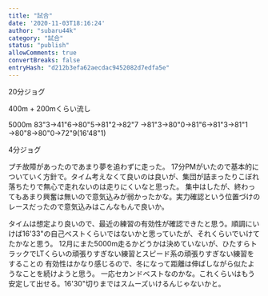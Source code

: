 ```yaml
---
title: "試合"
date: '2020-11-03T18:16:24'
author: "subaru44k"
category: "試合"
status: "publish"
allowComments: true
convertBreaks: false
entryHash: "d212b3efa62aecdac9452082d7edfa5e"
---
```

20分ジョグ

400m + 200mくらい流し

5000m
83"3→41"6→80"5→81"2→82"7
→81"3→80"0→81"6→81"3→81"1
→80"8→80"0→72"9(16'48"1)

4分ジョグ

プチ故障があったのであまり夢を追わずに走った。
17分PMがいたので基本的についていく方針で。タイム考えなくて良いのは良いが、集団が詰まったりこぼれ落ちたりで無心で走れないのは走りにくいなと思った。
集中はしたが、終わってもあまり興奮は無いので意気込みが弱かったかな。実力確認という位置づけのレースだったので意気込みはこんなもんで良いか。

タイムは想定より良いので、最近の練習の有効性が確認できたと思う。順調にいけば16'33"の自己ベストくらいではないかと思っていたが、それくらいでいけてたかなと思う。
12月にまた5000m走るかどうかは決めていないが、ひたすらトラックでLTくらいの頑張りすぎない練習とスピード系の頑張りすぎない練習をすることの
有効性はかなり感じるので、冬になって距離は伸ばしながら似たようなことを続けようと思う。
一応セカンドベストなのかな。これくらいはもう安定して出せる。16'30"切りまではスムーズいけるんじゃないかと。
